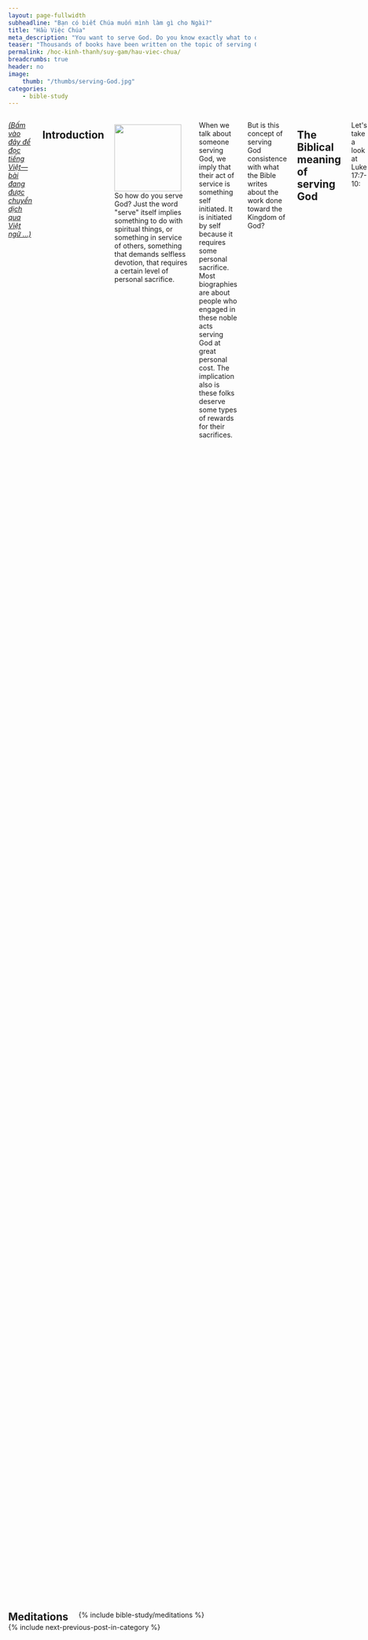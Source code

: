 ```yaml
---
layout: page-fullwidth
subheadline: "Bạn có biết Chúa muốn mình làm gì cho Ngài?"
title: "Hầu Việc Chúa"
meta_description: "You want to serve God. Do you know exactly what to do? What does God say about serving Him? Hầu Việc Chúa."
teaser: "Thousands of books have been written on the topic of serving God. Those who seem to be doing something in some ministries believe that they're serving God. Those who write books on serving God believe that they served God. What about the rest of those who are at the receiving ends of the various teachings, how do they know what to do?"
permalink: /hoc-kinh-thanh/suy-gam/hau-viec-chua/
breadcrumbs: true
header: no
image:
    thumb: "/thumbs/serving-God.jpg"
categories:
    - bible-study
---
```

<!--more-->

<div class="row">
<div class="medium-8 columns" markdown="1">

<!-- ##################### FIRST PARAGRAPH ################### -->

<em><a href="{{ site.baseurl }}/hoc-kinh-thanh/suy-gam/hau-viec-chua/">(Bấm vào đây để đọc tiếng Việt&mdash;bài đang được chuyển dịch qua Việt ngữ ...)</a></em>

## Introduction

<div>
<p>
<img alt src="{{ site.baseurl }}/images/serving-God.jpg" style="border: 0px none; margin: 7px 15px 0px 0px; max-width: 100%; height: 136px; padding: 0px; float: left;">
So how do you serve God? Just the word "serve" itself implies something to do with spiritual things, or something in service of others, something that demands selfless devotion, that requires a certain level of personal sacrifice.
</p>
</div>

<!-- ##################### end FIRST PARAGRAPH ################### -->

When we talk about someone serving God, we imply that their act of service is something self initiated. It is initiated by self because it requires some personal sacrifice. Most biographies are about people who engaged in these noble acts serving God at great personal cost. The implication also is these folks deserve some types of rewards for their sacrifices.

But is this concept of serving God consistence with what the Bible writes about the work done toward the Kingdom of God?

## The Biblical meaning of serving God

Let's take a look at Luke 17:7-10:

> <sup>7</sup>“Would any one of you say to your slave who comes in from the field after plowing or shepherding sheep, ‘Come at once and sit down for a meal’? <sup>8</sup>Won’t the master instead say to him, ‘Get my dinner ready, and make yourself ready to serve me while I eat and drink. Then you may eat and drink’? <sup>9</sup>He won’t thank the slave because he did what he was told, will he? <sup>10</sup>So you too, when you have done everything you were commanded to do, should say, ‘We are slaves undeserving of special praise; we have only done what was our duty.’” (Luke 17:7-10)

Normally we think of serving God as a voluntary and optional action. like serving a community by volunteering to work at a local food bank, or other non-profit organization. But here it appears the work involved is not the same, it's neither voluntary nor optional, but it's from a sense of duty, from a slave to his master. The work is expected of the slave. Therefore he's not entitled to a reward, and of course not even a single praise. And since this work is required of the slave, it is not the same thing as a noble act of service we commonly refer to in church teaching.

Let's study another example of service in the parable of the vineyard workers.

>  <sup>1</sup>"For the kingdom of heaven is like a landowner who went out early in the morning to hire workers for his vineyard.  <sup>2</sup>And after agreeing with the workers for the standard wage, he sent them into his vineyard.  <sup>3</sup>When it was about nine o'clock in the morning, he went out again and saw others standing around in the marketplace without work.  <sup>4</sup>He said to them, 'You go into the vineyard too, and I will give you whatever is right.'  <sup>5</sup>So they went. When he went out again about noon and three o'clock that afternoon, he did the same thing.  <sup>6</sup>And about five o'clock that afternoon he went out and found others standing around, and said to them, 'Why are you standing here all day without work?'  <sup>7</sup>They said to him, 'Because no one hired us.' He said to them, 'You go and work in the vineyard too.'  <sup>8</sup>When it was evening the owner of the vineyard said to his manager, 'Call the workers and give the pay starting with the last hired until the first.'  <sup>9</sup>When those hired about five o'clock came, each received a full day's pay.  <sup>10</sup>And when those hired first came, they thought they would receive more. But each one also received the standard wage.  <sup>11</sup>When they received it, they began to complain against the landowner,  <sup>12</sup>saying, 'These last fellows worked one hour, and you have made them equal to us who bore the hardship and burning heat of the day.'  <sup>13</sup>And the landowner replied to one of them, 'Friend, I am not treating you unfairly. Didn't you agree with me to work for the standard wage?  <sup>14</sup>Take what is yours and go. I want to give to this last man the same as I gave to you.  <sup>15</sup>Am I not permitted to do what I want with what belongs to me? Or are you envious because I am generous?'  <sup>16</sup>So the last will be first, and the first last." (Matthew 20:1-16)

Since it is the same Jesus who told this parable as the one who told the story in Luke 17, we must think of these works as the same type: work a slave performed for his master. The way the vineyard owner pays the workers shows a consistency in this master/slave relationship. Equal pays mean neither rewards or praises toward the slaves. It's probably not even a salary, because if it were, it would have been proportional to the amount of work performed. Then what is this payment for if it is none of these: reward, or salary? It's probably for what they need for food, clothing, etc.

If we are to combine both these stories into one, the meaning of serving God might be like this: there is no voluntary or optional service&mdash;because of the slave/master relationship, but there is one assigned to each according to the will of the Lord, and since it's is not voluntary, there is no reward, or praise, or even a salary.

A little clarification is needed here. Though we now relate to God through Christ as sons and daughters, the meaning of service remains the same if grace is the foundation of all areas of the Christian life. In order for the work or service to be grace based, it can neither be voluntary nor optional, but it is something God has already prepared for each person according to the riches of His grace. This puts all who might be in the service of the King, or even those who might not appears to be in any kind of service, to be on an equal footing. God will assign each one according to his great wisdom. This also make irrelevant the exhortation to serve God, because if God pre-ordain, and "impose" the work on his slave&mdash;a figure of speech, what need is there for exhortation? Can you not do the work that God has pre-ordained for you? Could Moses, Jonah, or Paul resist the work that God had planned for them?

Might we then venture to say that voluntary, self-initiated work is not accepted at all in the kingdom of God? The answer to this question is key to understanding service, or ministries, or anything done in the name of Christ.

## Work, or service, explained through grace

Let us review the familiar passage of Ephesians 2:8-10.

> <sup>8</sup>For by grace you are saved through faith, and this is not from yourselves, it is the gift of God;  <sup>9</sup>it is not from works, so that no one can boast.  <sup>10</sup>For we are his workmanship, having been created in Christ Jesus for good works that God prepared beforehand so we may do them (Ephesians 2:8-10).

We often stop short at verse 9, but verse 10 gives is a definition of service that comes as a result of God's grace. The good works are prepared ahead of time by God to those are called on the basis of His grace. As it is said earlier, in order for the works to be grace based, it can neither be voluntary nor optional, so therefore there will be neither reward nor praises. This takes a way all reason for boasting of personal piety. The "imposing" of pre-ordained work on a believer is actually an amazing act of God's grace, because it takes away the confusion of trying to figure out what one must do to serve God, but instead it gives one the peace of mind to wait upon God until He revealed to them what they must do. No exhortation needed.

## Slave to righteousness

There is an amazing passage in Romans 6 where Paul used the imagery of slavery to show the transition from sin to righteousness which we may use to further explain that serving God is neither voluntary nor optional.

> <sup>17</sup>But thanks be to God that though you were slaves to sin, you obeyed from the heart that pattern of teaching you were entrusted to,  <sup>18</sup>and having been freed from sin, you became enslaved to righteousness (Romans 6:17-18).

Notice the transition from slavery to sin to slavery to righteousness.

Let us talk about slavery to sin. Paul stated it as a matter of fact, that we were slaves to sin. In the slave/master relationship there is nothing optional, but everything is forcefully compelled upon the one at the receiving end, the slaves. Can a slave defy his master? No. Can a slave say to his master: Look, I'm serving you from the goodness of my heart, from my freedom to serve, not because I have to, but because I want to? No. Death will be the ultimate consequence if he does not do what is required of him.

Paul must have use the term "slavery" to show the irresistibility of good works that result from slavery to righteouness. Just as irresistible as sin is to the one enslaved to it, so is good works to the one who is enslaved to righteousness. We must understand that Paul is using this analogy to explain the irresistible power of grace in the lives of those who are in Christ to do good work. All this again removes the idea that good works done in the name of Christ are something initiated by self on a voluntary basis, where each person decides for himself what, where, when, and how to serve God. Absolutely not, the works are already prepared ahead of time by God from everlasting. No encouragement, nor any exhortation, needed. As a matter of fact, encouragement or exhortation from men may actually interfere or confuse the minds of the ones that God already had a plan for.

Paul expressed this slave/master relationship in another way in Romans

<p class="blockquote">"For I do not do the good I want to do, but the evil I do not want to do--this I keep on doing." (Romans 7:19)</p>

## The question of free will

Someone may raise the issue of free will, to counter the argument raised by this writing, that the service unto God must be volitional and self-initiated for it to have any value. At first glance this appears to be a proper motivation to serve God, to serve Him from the freedom of grace instead of the conditional requirement of the law.

This is where things get very interesting. At this point we can define not two, but three, types of service: one based on free will, one based on the requirement of a law, and one proposed by this article that it is predetermined and ordained by God ahead of time.

The service that almost everyone embraces here is one that is volitional and self-initiated, it appears to be most noble and seems to be in accordance with the principle of salvation by grace and through faith. But is such service, though volitional, pure in motivation? Isn't there the slightest hint of desire for praise or rewards?

No one's good work is completely free from even the slightest hint of selfish motivation. Jeremiah 17:9 says that the human heart is deceitful above all things. Isaiah spoke these words from God: <em>"All of us have become like one who is unclean, and all our righteous acts are like filthy rags; we all shrivel up like a leaf, and like the wind our sins sweep us away (Isaiah 64:6)."</em>

Therefore the only way for a service to count toward God's kingdom is it must come from outside the person who performs the service so that rewards or praises on the basis of merit can be ruled out.

## Conclusion

> <sup>8</sup>For by grace you are saved through faith, and this is not from yourselves, it is the gift of God;  <sup>9</sup>it is not from works, so that <u>no one can boast</u>.  <sup>10</sup>For we are his workmanship, having been created in Christ Jesus for <u>good works that God prepared beforehand</u> so we may do them (Ephesians 2:8-10).

Romans 11:6 says that if any aspect of our relationship with God is by works then grace is no longer grace. Therefore boasting has no place in a grace-based relationship. No one works more than others because it is God who prepared the task for each person before hand. The "slave to righteousness (Romans 6:18)" concept though appears negative but it is the marvelous thing from the mind of God as part of the whole grace package. People are set free from the nagging question of whether they have done all they could to serve God. They rest in the all sufficiency of the Cross of Christ and trust that God already has a plan for each one to serve Him. In this sense, there is no need for "Serving God" as a topic for any book or sermon, except for one like this article which attempts to show that such topic is not needed at all.

{% include bible-study/bible-study-footer %}
</div><!-- /.medium-8.columns -->
<div class="bible-index medium-4 columns">

<h2 style="margin: 0px">Meditations</h2>
        {% include bible-study/meditations %}
</div><!-- /.medium-4.columns -->
</div><!-- /.row -->

<div class="small-12" style="padding: 0px; border-bottom: none;">
    {% include next-previous-post-in-category %}
</div>

